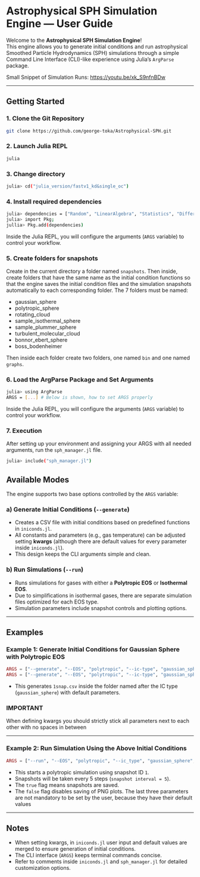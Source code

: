 
# Astrophysical SPH Simulation Engine — User Guide

Welcome to the **Astrophysical SPH Simulation Engine**!  
This engine allows you to generate initial conditions and run astrophysical Smoothed Particle Hydrodynamics (SPH) simulations through a simple Command Line Interface (CLI)-like experience using Julia’s `ArgParse` package.

Small Snippet of Simulation Runs: https://youtu.be/xk_S9nfnBDw

---

## Getting Started

### 1. Clone the Git Repository

```bash
git clone https://github.com/george-toka/Astrophysical-SPH.git
```

### 2. Launch Julia REPL

```bash
julia
```

### 3. Change directory

```bash
julia> cd("julia_version/fastv1_kd&single_oc")
```

### 4. Install required dependencies

```bash
julia> dependencies = ["Random", "LinearAlgebra", "Statistics", "DifferentialEquations", "Interpolations", "QuadGK", "FFTW", "ArgParse", "GLMakie", "Mmap", "NearestNeighbors", "DataStructures", "CSV", "DataFrames", "DelimitedFiles"]
julia> import Pkg;
jullia> Pkg.add(dependencies)
```

Inside the Julia REPL, you will configure the arguments (`ARGS` variable) to control your workflow.

### 5. Create folders for snapshots
Create in the current directory a folder named `snapshots`. Then inside, create folders that have the same name as the initial condition functions
so that the engine saves the initial condition files and the simulation snapshots automatically to each corresponding folder. The 7 folders must be named:
* gaussian_sphere
* polytropic_sphere
* rotating_cloud
* sample_isothermal_sphere
* sample_plummer_sphere
* turbulent_molecular_cloud
* bonnor_ebert_sphere
* boss_bodenheimer

Then inside each folder create two folders, one named `bin` and one named `graphs`.

### 6. Load the ArgParse Package and Set Arguments

```bash
julia> using ArgParse
ARGS = [...] # Below is shown, how to set ARGS properly
```

Inside the Julia REPL, you will configure the arguments (`ARGS` variable) to control your workflow.

### 7. Execution

After setting up your environment and assigning your ARGS with all needed arguments, run the `sph_manager.jl` file.
```bash
julia> include("sph_manager.jl") 
```

## Available Modes

The engine supports two base options controlled by the `ARGS` variable:

### a) Generate Initial Conditions (`--generate`)

* Creates a CSV file with initial conditions based on predefined functions in `iniconds.jl`.
* All constants and parameters (e.g., gas temperature) can be adjusted setting **kwargs** (although there are default values for every parameter inside `iniconds.jl`).
* This design keeps the CLI arguments simple and clean.

### b) Run Simulations (`--run`)

* Runs simulations for gases with either a **Polytropic EOS** or **Isothermal EOS**.
* Due to simplifications in isothermal gases, there are separate simulation files optimized for each EOS type.
* Simulation parameters include snapshot controls and plotting options.

---

## Examples

### Example 1: Generate Initial Conditions for Gaussian Sphere with Polytropic EOS

```julia
ARGS = ["--generate", "--EOS", "polytropic", "--ic-type", "gaussian_sphere"] # Without custom parameters
ARGS = ["--generate", "--EOS", "polytropic", "--ic-type", "gaussian_sphere", "--kwargs", "N=5000,R=5.38552341e16,axis=[1 0 0],Ω_frac=0.25"] # With custom parameters
```

* This generates `1snap.csv` inside the folder named after the IC type (`gaussian_sphere`) with default parameters.

### IMPORTANT
When defining kwargs you should strictly stick all parameters next to each other with no spaces in between

---

### Example 2: Run Simulation Using the Above Initial Conditions

```julia
ARGS = ["--run", "--EOS", "polytropic", "--ic_type", "gaussian_sphere", "--snapID", "1", "--snapInterval", "5", "--keepSnaps", "true", "--showPlots", "false"]
```

* This starts a polytropic simulation using snapshot ID `1`.
* Snapshots will be taken every 5 steps (`snapshot interval = 5`).
* The `true` flag means snapshots are saved.
* The `false` flag disables saving of PNG plots.
  The last three parameters are not mandatory to be set by the user, because they have their default values

---

## Notes

* When setting kwargs, in `iniconds.jl` user input and default values are merged to ensure generation of initial conditions.
* The CLI interface (`ARGS`) keeps terminal commands concise.
* Refer to comments inside `iniconds.jl` and `sph_manager.jl` for detailed customization options.



